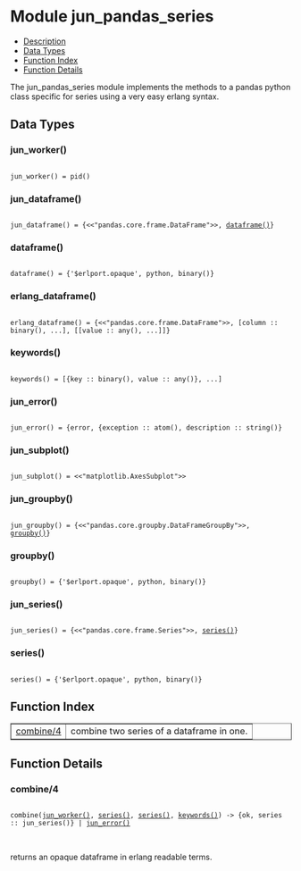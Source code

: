 # Module jun_pandas_series #
* [Description](#description)
* [Data Types](#types)
* [Function Index](#index)
* [Function Details](#functions)

The jun_pandas_series module implements the methods to a pandas python class specific for series 
using a very easy erlang syntax.

<a name="description"></a>

<a name="types"></a>

## Data Types ##

### <a name="type-jun-worker">jun_worker()</a> ###

<pre><code>
jun_worker() = pid() 
</code></pre>

### <a name="type-jun-dataframe">jun_dataframe()</a> ###

<pre><code>
jun_dataframe() = {<<"pandas.core.frame.DataFrame">>, <a href="#type-dataframe">dataframe()</a>}
</code></pre>

### <a name="type-dataframe">dataframe()</a> ###

<pre><code>
dataframe() = {'$erlport.opaque', python, binary()}
</code></pre>

### <a name="type-erlang-dataframe">erlang_dataframe()</a> ###

<pre><code>
erlang_dataframe() = {<<"pandas.core.frame.DataFrame">>, [column :: binary(), ...], [[value :: any(), ...]]}
</code></pre>

### <a name="type-keywords">keywords()</a> ###

<pre><code>
keywords() = [{key :: binary(), value :: any()}, ...]
</code></pre>

### <a name="type-jun-error">jun_error()</a> ###

<pre><code>
jun_error() = {error, {exception :: atom(), description :: string()}
</code></pre>

### <a name="type-jun-subplot">jun_subplot()</a> ###

<pre><code>
jun_subplot() = <<"matplotlib.AxesSubplot">>
</code></pre>

### <a name="type-jun-groupby">jun_groupby()</a> ###

<pre><code>
jun_groupby() = {<<"pandas.core.groupby.DataFrameGroupBy">>, <a href="#type-groupby">groupby()</a>}
</code></pre>

### <a name="type-groupby">groupby()</a> ###

<pre><code>
groupby() = {'$erlport.opaque', python, binary()}
</code></pre>

### <a name="type-jun-series">jun_series()</a> ###

<pre><code>
jun_series() = {<<"pandas.core.frame.Series">>, <a href="#type-series">series()</a>}
</code></pre>

### <a name="type-series">series()</a> ###

<pre><code>
series() = {'$erlport.opaque', python, binary()}
</code></pre>

<a name="index"></a>

## Function Index ##

<table width="100%" border="1" cellspacing="0" cellpadding="2" summary="function index">
  <tr>
    <td valign="top"><a href="#combine-4">combine/4</a></td>
    <td>combine two series of a dataframe in one.</td>
  </tr>
</table>

<a name="functions"></a>

## Function Details ##

<a name="combine-4"></a>

### combine/4 ###

<pre><code>
combine(<a href="#type-jun-worker">jun_worker()</a>, <a href="#type-series">series()</a>, <a href="#type-series">series()</a>, <a href="#type-keywords">keywords()</a>) -> {ok, series :: jun_series()} | <a href="#type-jun-error">jun_error()</a>
</code></pre>
<br />

returns an opaque dataframe in erlang readable terms.
